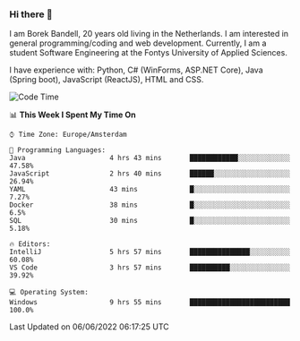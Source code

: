 ### Hi there 👋

I am Borek Bandell, 20 years old living in the Netherlands. I am interested in general programming/coding and web development. Currently, I am a student Software Engineering at the Fontys University of Applied Sciences.

I have experience with: Python, C# (WinForms, ASP.NET Core), Java (Spring boot), JavaScript (ReactJS), HTML and CSS.

<!--START_SECTION:waka-->
![Code Time](http://img.shields.io/badge/Code%20Time-169%20hrs%209%20mins-blue)

📊 **This Week I Spent My Time On** 

```text
⌚︎ Time Zone: Europe/Amsterdam

💬 Programming Languages: 
Java                     4 hrs 43 mins       ████████████░░░░░░░░░░░░░   47.58% 
JavaScript               2 hrs 40 mins       ██████░░░░░░░░░░░░░░░░░░░   26.94% 
YAML                     43 mins             █░░░░░░░░░░░░░░░░░░░░░░░░   7.27% 
Docker                   38 mins             █░░░░░░░░░░░░░░░░░░░░░░░░   6.5% 
SQL                      30 mins             █░░░░░░░░░░░░░░░░░░░░░░░░   5.18%

🔥 Editors: 
IntelliJ                 5 hrs 57 mins       ███████████████░░░░░░░░░░   60.08% 
VS Code                  3 hrs 57 mins       ██████████░░░░░░░░░░░░░░░   39.92%

💻 Operating System: 
Windows                  9 hrs 55 mins       █████████████████████████   100.0%

```


 Last Updated on 06/06/2022 06:17:25 UTC
<!--END_SECTION:waka-->

<!--**tcBorek2002/tcBorek2002** is a ✨ _special_ ✨ repository because its `README.md` (this file) appears on your GitHub profile.

Here are some ideas to get you started:

- 🔭 I’m currently working on ...
- 🌱 I’m currently learning ...
- 👯 I’m looking to collaborate on ...
- 🤔 I’m looking for help with ...
- 💬 Ask me about ...
- 📫 How to reach me: ...
- 😄 Pronouns: ...
- ⚡ Fun fact: ...
-->

